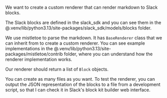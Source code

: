 We want to create a custom renderer that can render markdown to Slack blocks.

The Slack blocks are defined in the slack_sdk and you can see them in the @.venv/lib/python3.13/site-packages/slack_sdk/models/blocks folder.

We use mistletoe to parse the markdown. It has `BaseRenderer` class that we can inherit from to create a custom renderer.
You can see example implementations in the @.venv/lib/python3.13/site-packages/mistletoe/contrib folder, where you can understand how the renderer implementation works.

Our renderer should return a list of `Block` objects.

You can create as many files as you want. To test the renderer, you can output the JSON representation of the blocks to a file from a development script, so that I can check it in Slack's block kit builder web interface.
